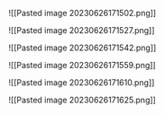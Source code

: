 ![[Pasted image 20230626171502.png]]

![[Pasted image 20230626171527.png]]



![[Pasted image 20230626171542.png]]


![[Pasted image 20230626171559.png]]


![[Pasted image 20230626171610.png]]

![[Pasted image 20230626171625.png]]

